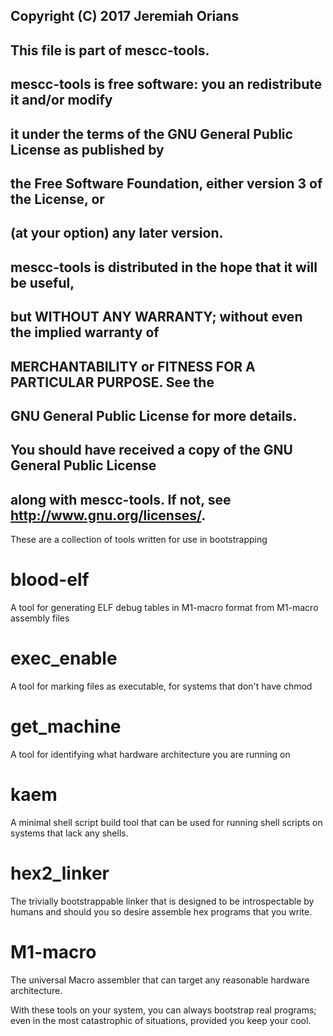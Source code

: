 ## Copyright (C) 2017 Jeremiah Orians
## This file is part of mescc-tools.
##
## mescc-tools is free software: you an redistribute it and/or modify
## it under the terms of the GNU General Public License as published by
## the Free Software Foundation, either version 3 of the License, or
## (at your option) any later version.
##
## mescc-tools is distributed in the hope that it will be useful,
## but WITHOUT ANY WARRANTY; without even the implied warranty of
## MERCHANTABILITY or FITNESS FOR A PARTICULAR PURPOSE.  See the
## GNU General Public License for more details.
##
## You should have received a copy of the GNU General Public License
## along with mescc-tools.  If not, see <http://www.gnu.org/licenses/>.

These are a collection of tools written for use in bootstrapping

# blood-elf
A tool for generating ELF debug tables in M1-macro format from M1-macro assembly files

# exec_enable
A tool for marking files as executable, for systems that don't have chmod

# get_machine
A tool for identifying what hardware architecture you are running on

# kaem
A minimal shell script build tool that can be used for running shell scripts on
systems that lack any shells.

# hex2_linker
The trivially bootstrappable linker that is designed to be introspectable by
humans and should you so desire assemble hex programs that you write.

# M1-macro
The universal Macro assembler that can target any reasonable hardware architecture.


With these tools on your system, you can always bootstrap real programs; even in
the most catastrophic of situations, provided you keep your cool.
